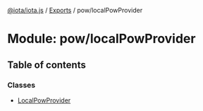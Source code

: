 [@iota/iota.js](../README.md) / [Exports](../modules.md) / pow/localPowProvider

# Module: pow/localPowProvider

## Table of contents

### Classes

- [LocalPowProvider](../classes/pow_localpowprovider.localpowprovider.md)
